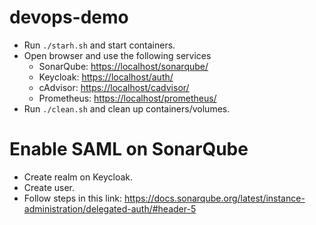 # devops-demo

* Run `./starh.sh` and start containers.
* Open browser and use the following services
  * SonarQube: <https://localhost/sonarqube/>
  * Keycloak: <https://localhost/auth/>
  * cAdvisor: <https://localhost/cadvisor/>
  * Prometheus: <https://localhost/prometheus/>
* Run `./clean.sh` and clean up containers/volumes.

# Enable SAML on SonarQube

* Create realm on Keycloak.
* Create user.
* Follow steps in this link: <https://docs.sonarqube.org/latest/instance-administration/delegated-auth/#header-5>
